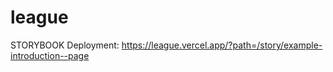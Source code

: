 # league

STORYBOOK Deployment:
https://league.vercel.app/?path=/story/example-introduction--page
 
